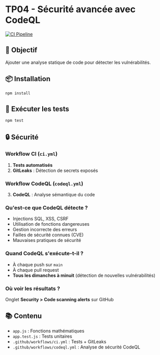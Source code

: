 # TP04 - Sécurité avancée avec CodeQL

[![CI Pipeline](https://github.com/Simon-Fontaine/github-actions/actions/workflows/ci.yml/badge.svg)](https://github.com/Simon-Fontaine/github-actions/actions/workflows/ci.yml)

## 🎯 Objectif

Ajouter une analyse statique de code pour détecter les vulnérabilités.

## 📦 Installation

```bash
npm install
```

## 🧪 Exécuter les tests

```bash
npm test
```

## 🔒 Sécurité

### Workflow CI (`ci.yml`)

1. **Tests automatisés**
2. **GitLeaks** : Détection de secrets exposés

### Workflow CodeQL (`codeql.yml`)

3. **CodeQL** : Analyse sémantique du code

### Qu'est-ce que CodeQL détecte ?

- Injections SQL, XSS, CSRF
- Utilisation de fonctions dangereuses
- Gestion incorrecte des erreurs
- Failles de sécurité connues (CVE)
- Mauvaises pratiques de sécurité

### Quand CodeQL s'exécute-t-il ?

- À chaque push sur `main`
- À chaque pull request
- **Tous les dimanches à minuit** (détection de nouvelles vulnérabilités)

### Où voir les résultats ?

Onglet **Security > Code scanning alerts** sur GitHub

## 📚 Contenu

- `app.js` : Fonctions mathématiques
- `app.test.js` : Tests unitaires
- `.github/workflows/ci.yml` : Tests + GitLeaks
- `.github/workflows/codeql.yml` : Analyse de sécurité CodeQL
